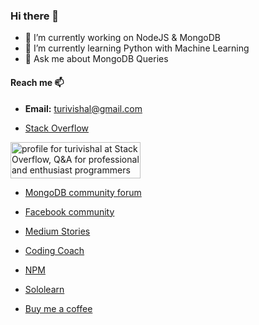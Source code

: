 ### Hi there 👋

- 🔭 I’m currently working on NodeJS & MongoDB
- 🌱 I’m currently learning Python with Machine Learning
- 💬 Ask me about MongoDB Queries

#### Reach me 📫 

 - **Email:** turivishal@gmail.com

- [Stack Overflow](https://stackoverflow.com/users/story/8987128)

<a href="https://stackoverflow.com/users/8987128/turivishal"><img src="https://stackexchange.com/users/flair/12317056.png?theme=clean" width="208" height="58" alt="profile for turivishal at Stack Overflow, Q&amp;A for professional and enthusiast programmers" title="profile for turivishal at Stack Overflow, Q&amp;A for professional and enthusiast programmers"></a> 

- [MongoDB community forum](https://www.mongodb.com/community/forums/u/turivishal/summary)

- [Facebook community](https://developers.facebook.com/community/profile/5188916841201353)

- [Medium Stories](https://medium.com/@turivishal)

- [Coding Coach](https://mentors.codingcoach.io/?name=Vishal+Turi)

- [NPM](https://www.npmjs.com/~turivishal)

- [Sololearn](https://www.sololearn.com/profile/5855656)

- [Buy me a coffee](https://www.buymeacoffee.com/turivishal)

